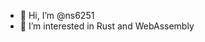 - 👋 Hi, I’m @ns6251
- 👀 I’m interested in Rust and WebAssembly
<!-- - 🌱 I’m currently learning ...
- 💞️ I’m looking to collaborate on ...
- 📫 How to reach me ... -->

<!---
ns6251/ns6251 is a ✨ special ✨ repository because its `README.md` (this file) appears on your GitHub profile.
You can click the Preview link to take a look at your changes.
--->
